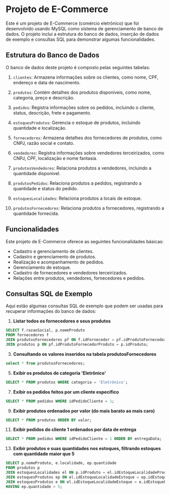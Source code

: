 # Projeto de E-Commerce

Este é um projeto de E-Commerce (comércio eletrônico) que foi desenvolvido usando MySQL como sistema de gerenciamento de banco de dados. O projeto inclui a estrutura do banco de dados, inserção de dados de exemplo e consultas SQL para demonstrar algumas funcionalidades.

## Estrutura do Banco de Dados

O banco de dados deste projeto é composto pelas seguintes tabelas:

1. `clientes`: Armazena informações sobre os clientes, como nome, CPF, endereço e data de nascimento.

2. `produtos`: Contém detalhes dos produtos disponíveis, como nome, categoria, preço e descrição.

3. `pedidos`: Registra informações sobre os pedidos, incluindo o cliente, status, descrição, frete e pagamento.

4. `estoquesProdutos`: Gerencia o estoque de produtos, incluindo quantidade e localização.

5. `fornecedores`: Armazena detalhes dos fornecedores de produtos, como CNPJ, razão social e contato.

6. `vendedores`: Registra informações sobre vendedores terceirizados, como CNPJ, CPF, localização e nome fantasia.

7. `produtosVendedores`: Relaciona produtos a vendedores, incluindo a quantidade disponível.

8. `produtosPedidos`: Relaciona produtos a pedidos, registrando a quantidade e status do pedido.

9. `estoquesLocalidades`: Relaciona produtos a locais de estoque.

10. `produtosFornecedores`: Relaciona produtos a fornecedores, registrando a quantidade fornecida.

## Funcionalidades

Este projeto de E-Commerce oferece as seguintes funcionalidades básicas:

- Cadastro e gerenciamento de clientes.
- Cadastro e gerenciamento de produtos.
- Realização e acompanhamento de pedidos.
- Gerenciamento de estoque.
- Cadastro de fornecedores e vendedores terceirizados.
- Relações entre produtos, vendedores, fornecedores e pedidos.

## Consultas SQL de Exemplo

Aqui estão algumas consultas SQL de exemplo que podem ser usadas para recuperar informações do banco de dados:

1. **Listar todos os fornecedores e seus produtos**
```sql   
SELECT f.razaoSocial, p.nomeProduto
FROM fornecedores f
JOIN produtosFornecedores pf ON f.idFornecedor = pf.idProdutoFornecedorFornecedor
JOIN produtos p ON pf.idProdutoFornecedorProduto = p.idProduto;
```

3. **Consultando os valores inseridos na tabela produtosFornecedores**
```sql            
select * from produtosFornecedores;          
```
5. **Exibir os produtos de categoria 'Eletrônico'**
```sql     
SELECT * FROM produtos WHERE categoria = 'Eletrônico';
```
7. **Exibir os pedidos feitos por um cliente específico**
```sql     
SELECT * FROM pedidos WHERE idPedidoCliente = 1;
```
9. **Exibir produtos ordenados por valor (do mais barato ao mais caro)**
```sql      
SELECT * FROM produtos ORDER BY valor;
```
11. **Exibir pedidos do cliente 1 ordenados por data de entrega**
```sql      
SELECT * FROM pedidos WHERE idPedidoCliente = 1 ORDER BY entregaData;
```
13. **Exibir produtos e suas quantidades nos estoques, filtrando estoques com quantidade maior que 5**
```sql      
SELECT p.nomeProduto, e.localidade, ep.quantidade
FROM produtos p
JOIN estoquesLocalidades el ON p.idProduto = el.idEstoqueLocalidadeProduto
JOIN estoquesProdutos ep ON el.idEstoqueLocalidadeEstoque = ep.idEstoqueProduto
JOIN estoquesProdutos e ON el.idEstoqueLocalidadeEstoque = e.idEstoqueProduto
HAVING ep.quantidade > 5;
```          
                    
